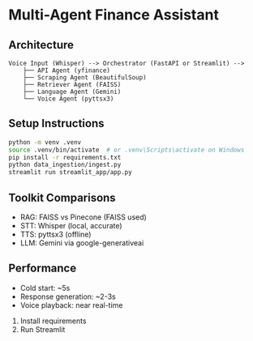#  Multi-Agent Finance Assistant

##  Architecture

```
Voice Input (Whisper) --> Orchestrator (FastAPI or Streamlit) -->
    ├── API Agent (yfinance)
    ├── Scraping Agent (BeautifulSoup)
    ├── Retriever Agent (FAISS)
    ├── Language Agent (Gemini)
    └── Voice Agent (pyttsx3)
```

## Setup Instructions

```bash
python -m venv .venv
source .venv/bin/activate  # or .venv\Scripts\activate on Windows
pip install -r requirements.txt
python data_ingestion/ingest.py
streamlit run streamlit_app/app.py
```

##  Toolkit Comparisons
- RAG: FAISS vs Pinecone (FAISS used)
- STT: Whisper (local, accurate)
- TTS: pyttsx3 (offline)
- LLM: Gemini via google-generativeai

##  Performance
- Cold start: ~5s
- Response generation: ~2-3s
- Voice playback: near real-time



1. Install requirements
2. Run Streamlit

